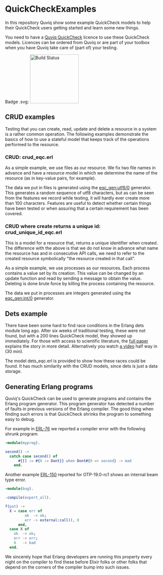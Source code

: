 # QuickCheckExamples

In this repository Quviq show some example QuickCheck models to help
their QuickCheck users getting started and learn some new things.

You need to have a [Quviq QuickCheck](http://quviq.com/) licence to use these QuickCheck
models. Licences can be ordered from Quviq or are part of your toolbox
when you have Quviq take care of (part of) your testing.

Badge .svg: [<img src="http://quickcheck-ci.com/p/Quviq/QuickCheckExamples.svg" alt="Build Status" width="160px">](http://quickcheck-ci.com/p/Quviq/QuickCheckExamples)

## CRUD examples

Testing that you can create, read, update and delete a resource in a
system is a rather common operation. The following examples
demonstrate the basics of how to use a stateful model that keeps track
of the operations performed to the resource.

### CRUD: crud_eqc.erl

 As a simple example, we use files as our resource. We fix two file
 names in advance and have a resource model in which we determine the
 name of the resource (as in key-value pairs, for example).

The data we put in files is generated using the
[eqc_gen:utf8/0](http://quviq.com/documentation/eqc/eqc_gen.html#utf8-0) generator.
This generates a random sequence of utf8 characters, but as can be seen
from the features we record while testing, it will hardly ever create
more than 100 characters. Features are useful to detect whether certain
 things have been tested or when assuring that a certain requirement has
 been covered.

### CRUD where create returns a unique id: crud_unique_id_eqc.erl

This is a model for a resource that, returns a unique identifier when
created. The difference with the above is that we do not know in
advance what name the resource has and in consecutive API calls, we
need to refer to the created resource symbolically "the resource
created in that call".

As a simple example, we use processes as our resources. Each process
contains a value set by its creation. This value can be changed by an
update function and read by sending a message to obtain the value.
Deleting is done brute force by killing the process containing the resource.

The data we put in processes are integers generated using the
[eqc_gen:int/0](http://quviq.com/documentation/eqc/eqc_gen.html#int-0)
generator.

## Dets example

There have been some hard to find race conditions in the Erlang dets
module long ago. After six weeks of traditional testing, these were
not found, but with a 200 lines QuickCheck model, they showed up
immediately. For those with access to scientific literature, the
[full paper](http://doi.acm.org/10.1145/2034654.2034667) explains
the story in more detail. Alternatively you watch
[a video](https://www.youtube.com/watch?v=F6LzB6SdFKA) half way
in (30 min).

The model dets_eqc.erl is provided to show how these races could be
found. It has much similarity with the CRUD models, since dets is just
a data storage.

## Generating Erlang programs

Quviq's QuickCheck can be used to generate programs and contains
the Erlang program generator. This program generator has detected a
number of faults in previous versions of the Erlang compiler. The good
thing when finding such errors is that QuickCheck shrinks the program
to something easy to debug.

For example in [ERL-76](https://bugs.erlang.org/browse/ERL-76) we
reported a compiler error with the following shrunk program:
```erlang
-module(myprog).

second() ->
  catch case second() of
	  #{[] := #{0 := Dont}} when Dont#{0 => second} -> mad
	end.
```

Another example [ERL-150](https://bugs.erlang.org/browse/ERL-150)
reported for OTP-19.0-rc1 shows an internal beam type error.

```erlang
-module(bug).

-compile(export_all).

f(pat) ->
  X = case err of
         ok  -> ok;
         err -> external:call(), 0
      end,
  case X of
    ok  -> ok;
    err -> err;
    0   -> bad
  end.
```

We sincerely hope that Erlang developers are running this property every night
on the compiler to find these before Elixir folks or other folks that
depend on the corners of the compiler bump into such issues.

